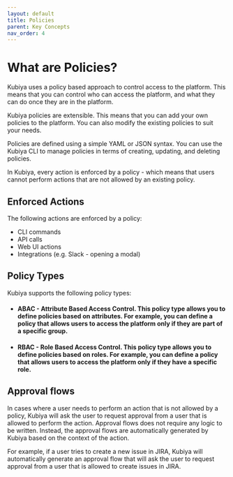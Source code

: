 ```yaml
---
layout: default
title: Policies
parent: Key Concepts
nav_order: 4
---
```

# What are Policies?

Kubiya uses a policy based approach to control access to the platform. This means that you can control who can access the platform, and what they can do once they are in the platform.

Kubiya policies are extensible. This means that you can add your own policies to the platform. You can also modify the existing policies to suit your needs.

Policies are defined using a simple YAML or JSON syntax. You can use the Kubiya CLI to manage policies in terms of creating, updating, and deleting policies.

In Kubiya, every action is enforced by a policy - which means that users cannot perform actions that are not allowed by an existing policy.

## Enforced Actions
The following actions are enforced by a policy:

* CLI commands
* API calls
* Web UI actions
* Integrations (e.g. Slack - opening a modal)

## Policy Types
Kubiya supports the following policy types:

* #### ABAC - Attribute Based Access Control. This policy type allows you to define policies based on attributes. For example, you can define a policy that allows users to access the platform only if they are part of a specific group.
* #### RBAC - Role Based Access Control. This policy type allows you to define policies based on roles. For example, you can define a policy that allows users to access the platform only if they have a specific role.


## Approval flows
In cases where a user needs to perform an action that is not allowed by a policy, Kubiya will ask the user to request approval from a user that is allowed to perform the action. Approval flows does not require any logic to be written. Instead, the approval flows are automatically generated by Kubiya based on the context of the action.

For example, if a user tries to create a new issue in JIRA, Kubiya will automatically generate an approval flow that will ask the user to request approval from a user that is allowed to create issues in JIRA.